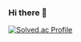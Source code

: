 ### Hi there 👋

[![Solved.ac Profile](http://mazassumnida.wtf/api/v2/generate_badge?boj=ljg7234)](https://solved.ac/ljg7234/)
